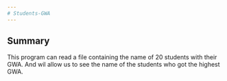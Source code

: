 ```yaml
---
# Students-GWA
---
```

## Summary
This program can read a file containing the name of 20 students with their GWA. And wil allow us to see the name of the students who got the highest GWA.

